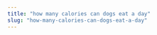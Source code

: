 ```yaml
---
title: "how many calories can dogs eat a day"
slug: "how-many-calories-can-dogs-eat-a-day"
---
```


